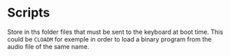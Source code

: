 # Scripts

Store in ths folder files that must be sent to the keyboard at boot time.
This could be `CLOADM` for exemple in order to load a binary program from the
audio file of the same name.
